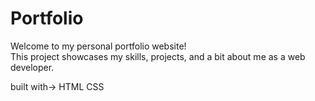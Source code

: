 # Portfolio

Welcome to my personal portfolio website!  
This project showcases my skills, projects, and a bit about me as a web developer.



built with->
 HTML
 CSS





